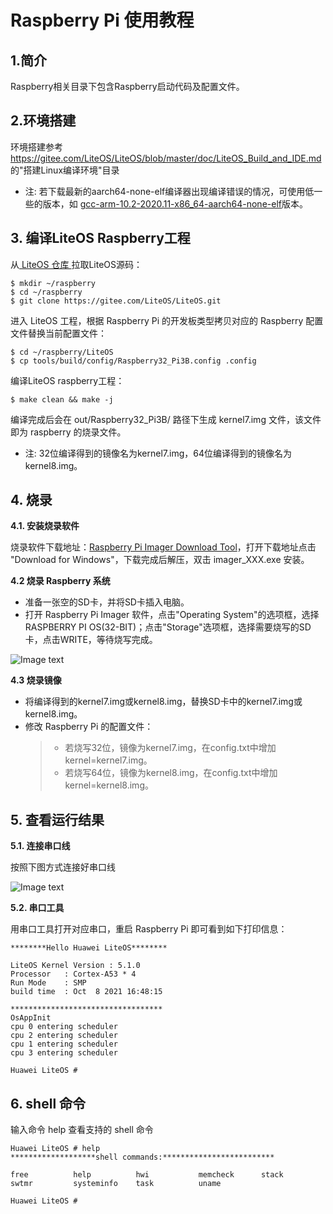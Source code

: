 # Raspberry Pi 使用教程

## 1.简介

Raspberry相关目录下包含Raspberry启动代码及配置文件。

## 2.环境搭建
环境搭建参考 https://gitee.com/LiteOS/LiteOS/blob/master/doc/LiteOS_Build_and_IDE.md 的"搭建Linux编译环境"目录

 * 注: 若下载最新的aarch64-none-elf编译器出现编译错误的情况，可使用低一些的版本，如 <a href="https://developer.arm.com/-/media/Files/downloads/gnu-a/10.2-2020.11/binrel/gcc-arm-10.2-2020.11-x86_64-aarch64-none-elf.tar.xz?revision=79f65c42-1a1b-43f2-acb7-a795c8427085&hash=61BBFB526E785D234C5D8718D9BA8E61" target="_blank">gcc-arm-10.2-2020.11-x86_64-aarch64-none-elf</a>版本。
	
## 3. 编译LiteOS Raspberry工程
  从<a href="https://gitee.com/LiteOS/LiteOS.git" target="_blank"> LiteOS 仓库 </a>拉取LiteOS源码：

  ```shell
  $ mkdir ~/raspberry
  $ cd ~/raspberry
  $ git clone https://gitee.com/LiteOS/LiteOS.git
  ```

  进入 LiteOS 工程，根据 Raspberry Pi 的开发板类型拷贝对应的 Raspberry 配置文件替换当前配置文件：
  
  ```shell
  $ cd ~/raspberry/LiteOS
  $ cp tools/build/config/Raspberry32_Pi3B.config .config
  ```

  编译LiteOS raspberry工程：
  ```shell
  $ make clean && make -j
  ```
  编译完成后会在 out/Raspberry32_Pi3B/ 路径下生成 kernel7.img 文件，该文件即为 raspberry 的烧录文件。
  * 注: 32位编译得到的镜像名为kernel7.img，64位编译得到的镜像名为kernel8.img。

## 4. 烧录

  **4.1. 安装烧录软件**
  
  烧录软件下载地址：<a href="https://www.raspberrypi.org/software/" target="_blank">Raspberry Pi Imager Download Tool</a>，打开下载地址点击 "Download for Windows"，下载完成后解压，双击 imager_XXX.exe 安装。
  
  **4.2 烧录 Raspberry 系统**
  - 准备一张空的SD卡，并将SD卡插入电脑。
  - 打开 Raspberry Pi Imager 软件，点击"Operating System"的选项框，选择RASPBERRY PI OS(32-BIT)；点击"Storage"选项框，选择需要烧写的SD卡，点击WRITE，等待烧写完成。
  
  ![Image text](https://gitee.com/wcc0/LiteOS/raw/raspberry/doc/figures/raspberry/Raspberry_Pi_imager.png)
  
  **4.3 烧录镜像**
  - 将编译得到的kernel7.img或kernel8.img，替换SD卡中的kernel7.img或kernel8.img。
  - 修改 Raspberry Pi 的配置文件：
    > - 若烧写32位，镜像为kernel7.img，在config.txt中增加kernel=kernel7.img。
	> - 若烧写64位，镜像为kernel8.img，在config.txt中增加kernel=kernel8.img。
	
## 5. 查看运行结果

  **5.1. 连接串口线**
  
  按照下图方式连接好串口线
  
  ![Image text](https://gitee.com/wcc0/LiteOS/raw/raspberry/doc/figures/raspberry/raspberrypi_serial.png)
  
  **5.2. 串口工具**
  
  用串口工具打开对应串口，重启 Raspberry Pi 即可看到如下打印信息：
  
  ```
  ********Hello Huawei LiteOS********

  LiteOS Kernel Version : 5.1.0
  Processor   : Cortex-A53 * 4
  Run Mode    : SMP
  build time  : Oct  8 2021 16:48:15

  **********************************
  OsAppInit
  cpu 0 entering scheduler
  cpu 2 entering scheduler
  cpu 1 entering scheduler
  cpu 3 entering scheduler

  Huawei LiteOS #
  ```

## 6. shell 命令

  输入命令 help 查看支持的 shell 命令
  
  ```
  Huawei LiteOS # help
  *******************shell commands:*************************

  free          help          hwi           memcheck      stack         swtmr         systeminfo    task          uname    

  Huawei LiteOS #
  ```
